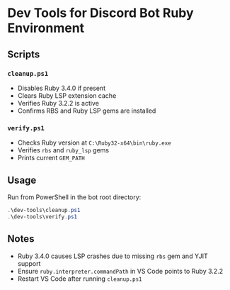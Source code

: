# Dev Tools for Discord Bot Ruby Environment

## Scripts

### `cleanup.ps1`
- Disables Ruby 3.4.0 if present
- Clears Ruby LSP extension cache
- Verifies Ruby 3.2.2 is active
- Confirms RBS and Ruby LSP gems are installed

### `verify.ps1`
- Checks Ruby version at `C:\Ruby32-x64\bin\ruby.exe`
- Verifies `rbs` and `ruby_lsp` gems
- Prints current `GEM_PATH`

## Usage

Run from PowerShell in the bot root directory:

```powershell
.\dev-tools\cleanup.ps1
.\dev-tools\verify.ps1
```

## Notes

- Ruby 3.4.0 causes LSP crashes due to missing `rbs` gem and YJIT support
- Ensure `ruby.interpreter.commandPath` in VS Code points to Ruby 3.2.2
- Restart VS Code after running `cleanup.ps1`

